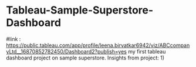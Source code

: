 # Tableau-Sample-Superstore-Dashboard
#link : https://public.tableau.com/app/profile/leena.birvatkar6942/viz/ABCcompanyLtd__16870852782450/Dashboard2?publish=yes
my first tableau dashboard project on sample superstore.
Insights from project: 
1)
